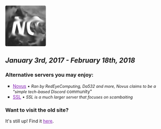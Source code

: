 ![netskysmudged](netskysmudged.png)

# RIP Netsky Community
## *January 3rd, 2017 - February 18th, 2018*

### Alternative servers you may enjoy:
- [Novus](https://novuscommunity.co/) • *Ran by RedEyeComputing, Da532 and more, Novus claims to be a "simple tech-based Discord* community"
- [SSL](http://www.sslcommunity.io/) • *SSL is a much larger server that focuses on scambaiting*

### Want to visit the old site?
It's still up! Find it [here](http://nc.archive.dnomaid.co.uk).

<style>
h1:first-of-type {
  display: none;
}
img {
  border-radius: 4px;
}
h1 {
  border-bottom: 0px solid #fff !important;
  padding-bottom: 0em !important;
}
a {
  color: #8822b6;
}
ul {
  list-style: square;
}
li em {
  font-size: 0.9em;
}
</style>
